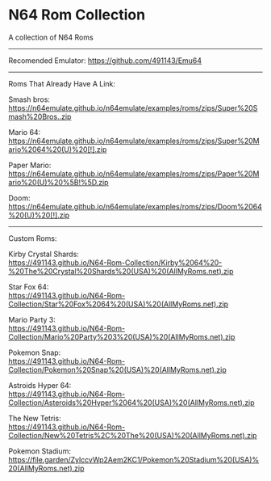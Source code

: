 # N64 Rom Collection
A collection of N64 Roms  

_______________________________
                                                        
Recomended Emulator: https://github.com/491143/Emu64

________________________________

Roms That Already Have A Link:  

Smash bros:       
https://n64emulate.github.io/n64emulate/examples/roms/zips/Super%20Smash%20Bros..zip

Mario 64:         
https://n64emulate.github.io/n64emulate/examples/roms/zips/Super%20Mario%2064%20(U)%20[!].zip

Paper Mario:         
https://n64emulate.github.io/n64emulate/examples/roms/zips/Paper%20Mario%20(U)%20%5B!%5D.zip    

Doom:  
https://n64emulate.github.io/n64emulate/examples/roms/zips/Doom%2064%20(U)%20[!].zip  

__________________________________

Custom Roms:  

Kirby Crystal Shards:  
https://491143.github.io/N64-Rom-Collection/Kirby%2064%20-%20The%20Crystal%20Shards%20(USA)%20(AllMyRoms.net).zip  

Star Fox 64:  
https://491143.github.io/N64-Rom-Collection/Star%20Fox%2064%20(USA)%20(AllMyRoms.net).zip  

Mario Party 3:  
https://491143.github.io/N64-Rom-Collection/Mario%20Party%203%20(USA)%20(AllMyRoms.net).zip  

Pokemon Snap:  
https://491143.github.io/N64-Rom-Collection/Pokemon%20Snap%20(USA)%20(AllMyRoms.net).zip  

Astroids Hyper 64:  
https://491143.github.io/N64-Rom-Collection/Asteroids%20Hyper%2064%20(USA)%20(AllMyRoms.net).zip  

The New Tetris:  
https://491143.github.io/N64-Rom-Collection/New%20Tetris%2C%20The%20(USA)%20(AllMyRoms.net).zip  

Pokemon Stadium:  
https://file.garden/ZylccvWp2Aem2KC1/Pokemon%20Stadium%20(USA)%20(AllMyRoms.net).zip  

